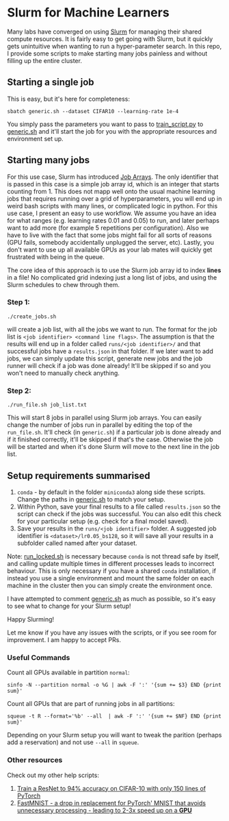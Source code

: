 # Slurm for Machine Learners

Many labs have converged on using [Slurm](https://slurm.schedmd.com/documentation.html) for managing their shared compute resources.
It is fairly easy to get going with Slurm, but it quickly gets unintuitive when wanting to run a hyper-parameter search.
In this repo, I provide some scripts to make starting many jobs painless and without filling up the entire cluster.

## Starting a single job

This is easy, but it's here for completeness:

```
sbatch generic.sh --dataset CIFAR10 --learning-rate 1e-4
```

You simply pass the parameters you want to pass to [train\_script.py](train_script.py) to [generic.sh](generic.sh) and it'll start the job for you with the appropriate resources and environment set up.

## Starting many jobs

For this use case, Slurm has introduced [Job Arrays](https://slurm.schedmd.com/job_array.html).
The only identifier that is passed in this case is a simple job array id, which is an integer that starts counting from 1.
This does not mapp well onto the usual machine learning jobs that requires running over a grid of hyperparameters, you will end up in weird bash scripts with many lines, or complicated logic in python.
For this use case, I present an easy to use workflow.
We assume you have an idea for what ranges (e.g. learning rates 0.01 and 0.05) to run, and later perhaps want to add more (for example 5 repetitions per configuration).
Also we have to live with the fact that some jobs might fail for all sorts of reasons (GPU fails, somebody accidentally unplugged the server, etc).
Lastly, you don't want to use up all available GPUs as your lab mates will quickly get frustrated with being in the queue.

The core idea of this approach is to use the Slurm job array id to index **lines** in a file!
No complicated grid indexing just a long list of jobs, and using the Slurm schedules to chew through them.

### Step 1:

```
./create_jobs.sh
```

will create a job list, with all the jobs we want to run.
The format for the job list is `<job identifier> <command line flags>`.
The assumption is that the results will end up in a folder called `runs/<job identifier>/` and that successful jobs have a `results.json` in that folder.
If we later want to add jobs, we can simply update this script, generate new jobs and the job runner will check if a job was done already!
It'll be skipped if so and you won't need to manually check anything.

### Step 2:

```
./run_file.sh job_list.txt
```

This will start 8 jobs in parallel using Slurm job arrays.
You can easily change the number of jobs run in parallel by editing the top of the `run_file.sh`.
It'll check (in `generic.sh`) if a particular job is done already and if it finished correctly, it'll be skipped if that's the case.
Otherwise the job will be started and when it's done Slurm will move to the next line in the job list.

## Setup requirements summarised

1. `conda` - by default in the folder `miniconda3` along side these scripts. Change the paths in [generic.sh](generic.sh) to match your setup.
2. Within Python, save your final results to a file called `results.json` so the script can check if the jobs was successful. You can also edit this check for your particular setup (e.g. check for a final model saved).
3. Save your results in the `runs/<job identifier>` folder. A suggested job identifier is `<dataset>/lr0.05_bs128`, so it will save all your results in a subfolder called named after your dataset.

Note: [run\_locked.sh](run_locked.sh) is necessary because `conda` is not thread safe by itself, and calling update multiple times in different processes leads to incorrect behaviour.
This is only necessary if you have a shared `conda` installation, if instead you use a single environment and mount the same folder on each machine in the cluster then you can simply create the environment once.

I have attempted to comment [generic.sh](generic.sh) as much as possible, so it's easy to see what to change for your Slurm setup!

Happy Slurming!

Let me know if you have any issues with the scripts, or if you see room for improvement. I am happy to accept PRs.

### Useful Commands

Count all GPUs available in partition `normal`:
```
sinfo -N --partition normal -o %G | awk -F ':' '{sum += $3} END {print sum}'
```

Count all GPUs that are part of running jobs in all partitions:
```
squeue -t R --format='%b' --all  | awk -F ':' '{sum += $NF} END {print sum}'
```

Depending on your Slurm setup you will want to tweak the parition (perhaps add a reservation) and not use `--all` in `squeue`.


### Other resources

Check out my other help scripts:
1. [Train a ResNet to 94% accuracy on CIFAR-10 with only 150 lines of PyTorch](https://gist.github.com/y0ast/d91d09565462125a1eb75acc65da1469)
2. [FastMNIST - a drop in replacement for PyTorch' MNIST that avoids unnecessary processing - leading to 2-3x speed up on a **GPU**](https://gist.github.com/y0ast/f69966e308e549f013a92dc66debeeb4)
